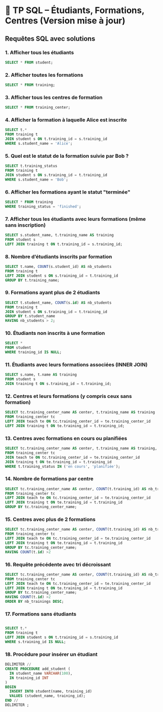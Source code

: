 # 📘 TP SQL – Étudiants, Formations, Centres (Version mise à jour)

## Requêtes SQL avec solutions

### 1. Afficher tous les étudiants

```sql
SELECT * FROM student;
```

### 2. Afficher toutes les formations

```sql
SELECT * FROM training;
```

### 3. Afficher tous les centres de formation

```sql
SELECT * FROM training_center;
```

### 4. Afficher la formation à laquelle Alice est inscrite

```sql
SELECT t.*
FROM training t
JOIN student s ON t.training_id = s.training_id
WHERE s.student_name = 'Alice';
```

### 5. Quel est le statut de la formation suivie par Bob ?

```sql
SELECT t.training_status
FROM training t
JOIN student s ON s.training_id = t.training_id
WHERE s.student_name = 'Bob';
```

### 6. Afficher les formations ayant le statut "terminée"

```sql
SELECT * FROM training
WHERE training_status = 'finished';
```

### 7. Afficher tous les étudiants avec leurs formations (même sans inscription)

```sql
SELECT s.student_name, t.training_name AS training
FROM student s
LEFT JOIN training t ON t.training_id = s.training_id;
```

### 8. Nombre d’étudiants inscrits par formation

```sql
SELECT t.name, COUNT(s.student_id) AS nb_students
FROM training t
LEFT JOIN student s ON s.training_id = t.training_id
GROUP BY t.training_name;

```

### 9. Formations ayant plus de 2 étudiants

```sql
SELECT t.student_name, COUNT(s.id) AS nb_students
FROM training t
JOIN student s ON s.training_id = t.training_id
GROUP BY t.student_name
HAVING nb_students > 2;

```

### 10. Étudiants non inscrits à une formation

```sql
SELECT *
FROM student
WHERE training_id IS NULL;

```

### 11. Étudiants avec leurs formations associées (INNER JOIN)

```sql
SELECT s.name, t.name AS training
FROM student s
JOIN training t ON s.training_id = t.training_id;

```

### 12. Centres et leurs formations (y compris ceux sans formation)

```sql
SELECT tc.training_center_name AS center, t.training_name AS training
FROM training_center tc
LEFT JOIN teach te ON tc.training_center_id = te.training_center_id
LEFT JOIN training t ON te.training_id = t.training_id;
```

### 13. Centres avec formations en cours ou planifiées

```sql
SELECT tc.training_center_name AS center, t.training_name AS training, t.training_status As status
FROM training_center tc
JOIN teach te ON tc.training_center_id = te.training_center_id
JOIN training t ON te.training_id = t.training_id
WHERE t.training_status IN ('en cours', 'planifiée');

```

### 14. Nombre de formations par centre

```sql
SELECT tc.training_center_name AS center, COUNT(t.training_id) AS nb_trainings
FROM training_center tc
LEFT JOIN teach te ON tc.training_center_id = te.training_center_id
LEFT JOIN training t ON te.training_id = t.training_id
GROUP BY tc.training_center_name;

```

### 15. Centres avec plus de 2 formations

```sql
SELECT tc.training_center_name AS center, COUNT(t.training_id) AS nb_trainings
FROM training_center tc
LEFT JOIN teach te ON tc.training_center_id = te.training_center_id
LEFT JOIN training t ON te.training_id = t.training_id
GROUP BY tc.training_center_name;
HAVING COUNT(t.id) >2
```

### 16. Requête précédente avec tri décroissant

```sql
SELECT tc.training_center_name AS center, COUNT(t.training_id) AS nb_trainings
FROM training_center tc
LEFT JOIN teach te ON tc.training_center_id = te.training_center_id
LEFT JOIN training t ON te.training_id = t.training_id
GROUP BY tc.training_center_name;
HAVING COUNT(t.id) >2
ORDER BY nb_trainings DESC;

```

### 17. Formations sans étudiants

```sql

SELECT t.*
FROM training t
LEFT JOIN student s ON t.training_id = s.training_id
WHERE s.training_id IS NULL;

```

### 18. Procédure pour insérer un étudiant

```sql
DELIMITER //
CREATE PROCEDURE add_student (
  IN student_name VARCHAR(100),
  IN training_id INT
)
BEGIN
  INSERT INTO student(name, training_id)
  VALUES (student_name, training_id);
END //
DELIMITER ;
```
